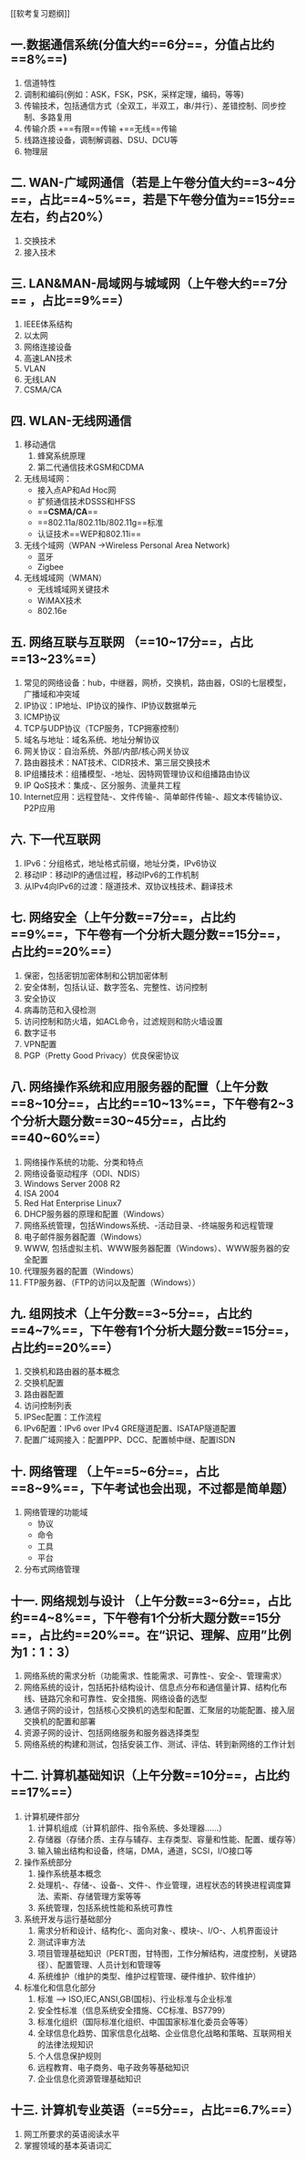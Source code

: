 [[软考复习题纲]]
## 一.数据通信系统(分值大约==6分==，分值占比约==8%==)
1. 信道特性
2. 调制和编码(例如：ASK，FSK，PSK，采样定理，编码，等等)
3. 传输技术，包括通信方式（全双工，半双工，串/并行）、差错控制、同步控制、多路复用
4. 传输介质
		+==有限==传输
		+==无线==传输
5. 线路连接设备，调制解调器、DSU、DCU等
6. 物理层

## 二. **WAN**-广域网通信（若是上午卷分值大约==3~4分==，占比==4~5%==，若是下午卷分值为==15分==左右，约占20%）
1. 交换技术
2. 接入技术

## 三. **LAN&MAN**-局域网与城域网（上午卷大约==7分== ，占比==9%==）
1. IEEE体系结构
2. 以太网
3. 网络连接设备
4. 高速LAN技术
5. VLAN
6. 无线LAN
7. CSMA/CA

## 四. **WLAN**-无线网通信
1. 移动通信
	1. 蜂窝系统原理
	2. 第二代通信技术GSM和CDMA
2. 无线局域网：
	- 接入点AP和Ad Hoc网
	- 扩频通信技术DSSS和HFSS
	- ==**CSMA/CA**==
	- ==802.11a/802.11b/802.11g==标准
	- 认证技术==WEP和802.11i==
1. 无线个域网（WPAN ->Wireless Personal Area Network)
	-  蓝牙
	-  Zigbee
2. 无线城域网（WMAN）
	- 无线城域网关键技术
	- WiMAX技术
	- 802.16e

## 五. 网络互联与互联网 （==10~17分==，占比==13~23%==）
1. 常见的网络设备：hub，中继器，网桥，交换机，路由器，OSI的七层模型，广播域和冲突域
2. IP协议：IP地址、IP协议的操作、IP协议数据单元
3. ICMP协议
4. TCP与UDP协议（TCP服务，TCP拥塞控制）
5. 域名与地址：域名系统、地址分解协议
6. 网关协议：自治系统、外部/内部/核心网关协议
7. 路由器技术：NAT技术、CIDR技术、第三层交换技术
8. IP组播技术：组播模型、-地址、因特网管理协议和组播路由协议
9. IP QoS技术：集成-、区分服务、流量共工程
10. Internet应用：远程登陆-、文件传输-、简单邮件传输-、超文本传输协议、P2P应用

## 六. 下一代互联网
1. IPv6：分组格式，地址格式前缀，地址分类，IPv6协议
2. 移动IP：移动IP的通信过程，移动IPv6的工作机制
3. 从IPv4向IPv6的过渡：隧道技术、双协议栈技术、翻译技术

## 七. 网络安全（上午分数==7分==，占比约==9%==，下午卷有一个分析大题分数==15分==，占比约==20%==）

1. 保密，包括密钥加密体制和公钥加密体制
2. 安全体制，包括认证、数字签名、完整性、访问控制
3. 安全协议
4. 病毒防范和入侵检测
5. 访问控制和防火墙，如ACL命令，过滤规则和防火墙设置
6. 数字证书
7. VPN配置
8. PGP（Pretty Good Privacy）优良保密协议

## 八. 网络操作系统和应用服务器的配置（上午分数==8~10分==，占比约==10~13%==，下午卷有2~3个分析大题分数==30~45分==，占比约==40~60%==）

1. 网络操作系统的功能、分类和特点
2. 网络设备驱动程序（ODI、NDIS）
3. Windows Server 2008 R2
4. ISA 2004
5. Red Hat Enterprise Linux7
6. DHCP服务器的原理和配置（Windows）
7. 网络系统管理，包括Windows系统、-活动目录、-终端服务和远程管理
8. 电子邮件服务器配置（Windows）
9. WWW, 包括虚拟主机、WWW服务器配置（Windows）、WWW服务器的安全配置
10. 代理服务器的配置（Windows）
11. FTP服务器、（FTP的访问以及配置（Windows））

## 九.  组网技术（上午分数==3~5分==，占比约==4~7%==，下午卷有1个分析大题分数==15分==，占比约==20%==）
1. 交换机和路由器的基本概念
2. 交换机配置
3. 路由器配置
4. 访问控制列表
5. IPSec配置：工作流程
6. IPv6配置：IPv6 over IPv4 GRE隧道配置、ISATAP隧道配置
7. 配置广域网接入：配置PPP、DCC、配置帧中继、配置ISDN


## 十. 网络管理 （上午==5~6分==，占比==8~9%==，下午考试也会出现，不过都是简单题）
1. 网络管理的功能域
	- 协议
	- 命令
	- 工具
	- 平台
2. 分布式网络管理

## 十一. 网络规划与设计 （上午分数==3~6分==，占比约==4~8%==，下午卷有1个分析大题分数==15分==，占比约==20%==。在“识记、理解、应用”比例为1：1：3）
1. 网络系统的需求分析（功能需求、性能需求、可靠性-、安全-、管理需求）
2. 网络系统的设计，包括拓扑结构设计、信息点分布和通信量计算、结构化布线、链路冗余和可靠性、安全措施、网络设备的选型
3. 通信子网的设计，包括核心交换机的选型和配置、汇聚层的功能配置、接入层交换机的配置和部署
4. 资源子网的设计、包括网络服务和服务器选择类型
5. 网络系统的构建和测试，包括安装工作、测试、评估、转到新网络的工作计划

## 十二. 计算机基础知识（上午分数==10分==，占比约==17%==）
1. 计算机硬件部分
	1. 计算机组成（计算机部件、指令系统、多处理器……）
	2. 存储器（存储介质、主存与辅存、主存类型、容量和性能、配置、缓存等）
	3. 输入输出结构和设备，终端，DMA，通道，SCSI，I/O接口等
2. 操作系统部分
	1. 操作系统基本概念
	2. 处理机-、存储-、设备-、文件-、作业管理，进程状态的转换进程调度算法、索斯、存储管理方案等等
	3. 系统管理，包括系统性能和系统可靠性
3. 系统开发与运行基础部分
	1. 需求分析和设计、结构化-、面向对象-、模块-、I/O-、人机界面设计
	2. 测试评审方法
	3. 项目管理基础知识（PERT图，甘特图，工作分解结构，进度控制，关键路径）、配置管理、人员计划和管理等
	4. 系统维护（维护的类型、维护过程管理、硬件维护、软件维护）
4. 标准化和信息化部分
	1. 标准 --> ISO,IEC,ANSI,GB(国标)、行业标准与企业标准
	2. 安全性标准（信息系统安全措施、CC标准、BS7799）
	3. 标准化组织（国际标准化组织、中国国家标准化委员会等等）
	4. 全球信息化趋势、国家信息化战略、企业信息化战略和策略、互联网相关的法律法规知识
	5. 个人信息保护规则
	6. 远程教育、电子商务、电子政务等基础知识
	7. 企业信息化资源管理基础知识
## 十三. 计算机专业英语（==5分==，占比==6.7%==）
1. 网工所要求的英语阅读水平
2. 掌握领域的基本英语词汇